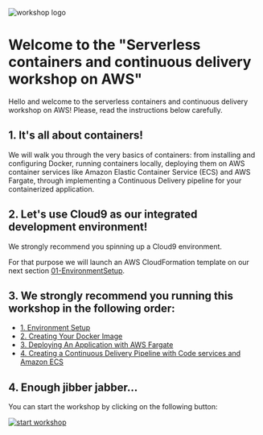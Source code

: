 ![workshop logo](https://github.com/patrici0/ecs-code-on-aws/blob/master/images/containers-on-aws-worshop-logo.jpg) 

# Welcome to the "Serverless containers and continuous delivery workshop on AWS"

Hello and welcome to the serverless containers and continuous delivery workshop on AWS! Please, read the instructions below carefully.

## 1. It's all about containers!

We will walk you through the very basics of containers: from installing and configuring Docker, running containers locally, deploying them on AWS container services like Amazon Elastic Container Service (ECS) and AWS Fargate, through implementing a Continuous Delivery pipeline for your containerized application.

## 2. Let's use Cloud9 as our integrated development environment!

We strongly recommend you spinning up a Cloud9 environment.

For that purpose we will launch an AWS CloudFormation template on our next section [01-EnvironmentSetup](https://github.com/patrici0/ecs-code-on-aws/tree/master/01-EnvironmentSetup).

## 3. We strongly recommend you running this workshop in the following order:

* [1. Environment Setup](/01-EnvironmentSetup)
* [2. Creating Your Docker Image](/02-CreatingDockerImage)
* [3. Deploying An Application with AWS Fargate](/03-DeployFargate)
* [4. Creating a Continuous Delivery Pipeline with Code services and Amazon ECS](/04-ContinuousDelivery)

## 4. Enough jibber jabber...

You can start the workshop by clicking on the following button:

[![start workshop](/images/start_workshop.png)][start_workshop]

[start_workshop]: /01-EnvironmentSetup
